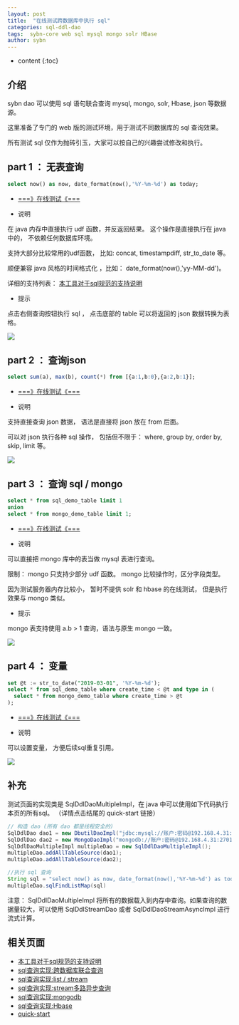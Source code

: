 ```yaml
---
layout: post
title:  "在线测试跨数据库中执行 sql"
categories: sql-ddl-dao
tags:  sybn-core web sql mysql mongo solr HBase
author: sybn
---
```


* content
{:toc}

## 介绍

sybn dao 可以使用 sql 语句联合查询 mysql, mongo, solr, Hbase, json 等数据源。

这里准备了专门的 web 版的测试环境，用于测试不同数据库的 sql 查询效果。

所有测试 sql 仅作为抛砖引玉，大家可以按自己的兴趣尝试修改和执行。







## part 1 ： 无表查询

```sql
select now() as now, date_format(now(),'%Y-%m-%d') as today;
```

- [===》在线测试《===](http://java.linpengfei.cn:8081/dw-api-sql/sql_frame.html?sql=select%20now()%20as%20now%2C%20date_format(now()%2C%27%25Y-%25m-%25d%27)%20as%20today%3B)

* 说明

在 java 内存中直接执行 udf 函数，并反返回结果。 这个操作是直接执行在 java 中的， 不依赖任何数据库环境。

支持大部分比较常用的udf函数， 比如: concat, timestampdiff, str_to_date 等。

 顺便兼容 java 风格的时间格式化 ，比如： date_format(now(),'yy-MM-dd')。

详细的支持列表： [本工具对于sql规范的支持说明]({{site.baseurl}}/2019/06/06/sql-standard/)


* 提示

点击右侧查询按钮执行 sql ， 点击底部的 table 可以将返回的 json 数据转换为表格。

![]({{site.baseurl}}/images/api_sql_table.png)


## part 2 ： 查询json


```sql
select sum(a), max(b), count(*) from [{a:1,b:0},{a:2,b:1}];
```

- [===》在线测试《===](http://java.linpengfei.cn:8081/dw-api-sql/sql_frame.html?sql=select%20sum(a)%2C%20max(b)%2C%20count(*)%20from%20%5B%7Ba%3A1%2Cb%3A0%7D%2C%7Ba%3A2%2Cb%3A1%7D%5D%3B)


* 说明

支持直接查询 json 数据， 语法是直接将 json 放在 from 后面。 

可以对 json 执行各种 sql 操作， 包括但不限于： where, group by, order by, skip, limit 等。

![]({{site.baseurl}}/images/api_sql_table_2.png)

## part 3 ： 查询 sql / mongo


```sql
select * from sql_demo_table limit 1
union
select * from mongo_demo_table limit 1;
```

- [===》在线测试《===](http://java.linpengfei.cn:8081/dw-api-sql/sql_frame.html?sql=select%20*%20from%20sql_demo_table%20limit%201%20%0D%0Aunion%20%0D%0Aselect%20*%20from%20mongo_demo_table%20limit%201%3B)

* 说明

可以直接把 mongo 库中的表当做 mysql 表进行查询。

限制： mongo 只支持少部分 udf 函数。 mongo 比较操作时，区分字段类型。

因为测试服务器内存比较小， 暂时不提供 solr 和 hbase 的在线测试， 但是执行效果与 mongo 类似。

* 提示

mongo 表支持使用 a.b > 1 查询，语法与原生 mongo 一致。 

![]({{site.baseurl}}/images/api_sql_table_3.png)

## part 4 ： 变量

```sql
set @t := str_to_date("2019-03-01", '%Y-%m-%d');
select * from sql_demo_table where create_time < @t and type in (
  select * from mongo_demo_table where create_time > @t
);
```

- [===》在线测试《===](http://java.linpengfei.cn:8081/dw-api-sql/sql_frame.html?sql=set%20%40t%20%3A%3D%20str_to_date("2019-03-01"%2C%20%27%25Y-%25m-%25d%27)%3B%0D%0Aselect%20*%20from%20sql_demo_table%20where%20create_time%20<%20%40t%20and%20type%20in%20(%0D%0A%20%20select%20type%20from%20mongo_demo_table%20where%20create_time%20>%20%40t%0D%0A))

* 说明

可以设置变量， 方便后续sql重复引用。

![]({{site.baseurl}}/images/api_sql_table_4.png)

## 补充

测试页面的实现类是 SqlDdlDaoMultipleImpl，在 java 中可以使用如下代码执行本页的所有sql。 （详情点击结尾的 quick-start 链接）

```java
// 构造 dao (所有 dao 都是线程安全的)
SqlDdlDao dao1 = new DbutilDaoImpl("jdbc:mysql://账户:密码@192.168.4.31:3306,192.168.4.32:3306/test"); // sql
SqlDdlDao dao2 = new MongoDaoImpl("mongodb://账户:密码@192.168.4.31:27017,192.168.4.32:27017/test"); // mongo
SqlDdlDaoMultipleImpl multipleDao = new SqlDdlDaoMultipleImpl();
multipleDao.addAllTableSource(dao1);
multipleDao.addAllTableSource(dao2);

//执行 sql 查询
String sql = "select now() as now, date_format(now(),'%Y-%m-%d') as today";
multipleDao.sqlFindListMap(sql)
```

注意： SqlDdlDaoMultipleImpl 将所有的数据载入到内存中查询。如果查询的数据量较大，可以使用 SqlDdlStreamDao 或者 SqlDdlDaoStreamAsyncImpl 进行流式计算。

## 相关页面
- [本工具对于sql规范的支持说明]({{site.baseurl}}/2019/06/06/sql-standard/)
- [sql查询实现:跨数据库联合查询]({{site.baseurl}}/2018/12/20/sybn-dao-multiple-impl/)
- [sql查询实现:list / stream]({{site.baseurl}}/2018/09/13/datas-sql-ddl-engine/)
- [sql查询实现:stream多路异步查询]({{site.baseurl}}/2018/10/15/sql_ddl_dao_stream_async_impl/)
- [sql查询实现:mongodb]({{site.baseurl}}/2018/09/17/mongo-dao-by-sql/)
- [sql查询实现:Hbase]({{site.baseurl}}/2019/05/16/hbase-dao/)
- [quick-start]({{site.baseurl}}/2019/07/25/quick-start/)